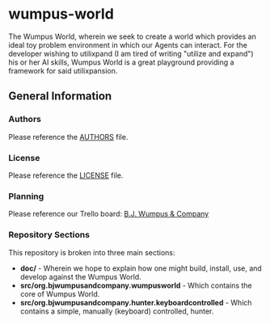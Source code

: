 # wumpus-world
The Wumpus World, wherein we seek to create a world which provides an ideal toy problem environment in which our Agents can interact.  For the developer wishing to utilixpand (I am tired of writing "utilize and expand") his or her AI skills, Wumpus World is a great playground providing a framework for said utilixpansion.

## General Information

### Authors
Please reference the [AUTHORS](https://raw.github.com/BJ-Wumpus-And-Company/wumpus-world/master/AUTHORS) file.

### License
Please reference the [LICENSE](https://raw.github.com/BJ-Wumpus-And-Company/wumpus-world/master/LICENSE) file.

### Planning
Please reference our Trello board: [B.J. Wumpus & Company](https://trello.com/bjwumpuscompany)

### Repository Sections
This repository is broken into three main sections:

 * __doc/__ - Wherein we hope to explain how one might build, install, use, and develop against the Wumpus World.  
 * __src/org.bjwumpusandcompany.wumpusworld__ - Which contains the core of Wumpus World.  
 * __src/org.bjwumpusandcompany.hunter.keyboardcontrolled__ - Which contains a simple, manually (keyboard) controlled, hunter.  

 
